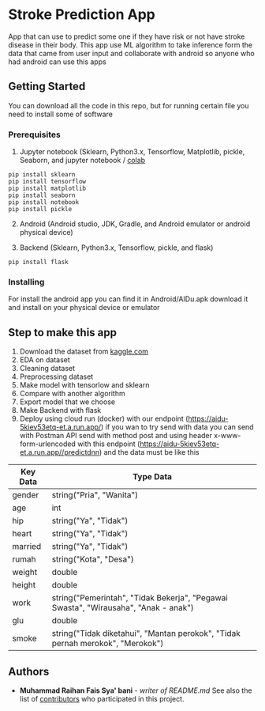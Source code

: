 # Stroke Prediction App

App that can use to predict some one if they have risk or not have stroke disease in their body. This app use ML algorithm to take inference form the data that came from user input and collaborate with android so anyone who had android can use this apps

## Getting Started

You can download all the code in this repo, but for running certain file you need to install some of software

### Prerequisites

1. Jupyter notebook (Sklearn, Python3.x, Tensorflow, Matplotlib, pickle, Seaborn, and jupyter notebook / [colab](colab.research.google.com) 

```
pip install sklearn
pip install tensorflow
pip install matplotlib
pip install seaborn
pip install notebook
pip install pickle
```
2. Android (Android studio, JDK, Gradle, and Android emulator or android physical device)

3. Backend (Sklearn, Python3.x, Tensorflow, pickle, and flask)

```
pip install flask
```

### Installing

For install the android app you can find it in Android/AIDu.apk download it and install on your physical device or emulator

## Step to make this app
1. Download the dataset from [kaggle.com](https://www.kaggle.com/fedesoriano/stroke-prediction-dataset)
2. EDA on dataset 
3. Cleaning dataset 
4. Preprocessing dataset
5. Make model with tensorlow and sklearn
6. Compare with another algorithm 
7. Export model that we choose 
8. Make Backend with flask 
9. Deploy using cloud run (docker) with our endpoint (https://aidu-5kiev53etq-et.a.run.app/) if you wan to try send with data you can send with Postman API send with method post and using header x-www-form-urlencoded with this endpoint (https://aidu-5kiev53etq-et.a.run.app//predictdnn) and the data must be like this 

|Key Data|Type Data|
|--------|---------|
|gender|string("Pria", "Wanita")|
|age|int|
|hip| string("Ya", "Tidak")|
|heart| string("Ya", "Tidak")|
|married| string("Ya", "Tidak")|
|rumah| string("Kota", "Desa")|
|weight|double|
|height|double|
|work|string("Pemerintah", "Tidak Bekerja", "Pegawai Swasta", "Wirausaha", "Anak - anak")
|glu|double|
|smoke|string("Tidak diketahui", "Mantan perokok", "Tidak pernah merokok", "Merokok")

## Authors

* **Muhammad Raihan Fais Sya' bani** - *writer of README.md*
See also the list of [contributors](https://github.com/mraihanfs/strokePrediction/contributors) who participated in this project.
